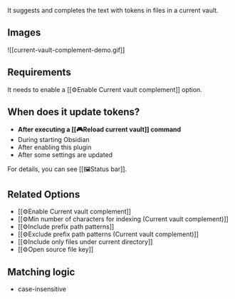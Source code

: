 It suggests and completes the text with tokens in files in a current vault.

## Images

![[current-vault-complement-demo.gif]]

## Requirements

It needs to enable a [[⚙️Enable Current vault complement]] option.

## When does it update tokens?

- **After executing a [[🎮Reload current vault]] command**
- During starting Obsidian
- After enabling this plugin
- After some settings are updated

For details, you can see [[🖼️Status bar]].

## Related Options

- [[⚙️Enable Current vault complement]]
- [[⚙️Min number of characters for indexing (Current vault complement)]]
- [[⚙️Include prefix path patterns]]
- [[⚙️Exclude prefix path patterns (Current vault complement)]]
- [[⚙️Include only files under current directory]]
- [[⚙️Open source file key]]

## Matching logic

- case-insensitive
